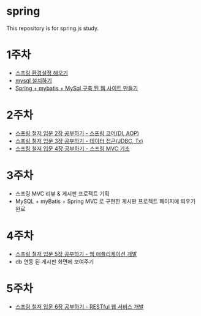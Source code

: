 # spring
This repository is for spring.js study.

# 1주차
- [스프링 환경설정 해오기](https://github.com/SooJungChae/spring/blob/master/01_configuration.md)
- [mysql 설치하기](https://github.com/SooJungChae/spring/blob/master/02_install_mysql.md)
- [Spring + mybatis + MySql 구축 된 웹 사이트 만들기](https://github.com/SooJungChae/spring/blob/master/02_install_workbench.md)

# 2주차
- [스프링 철저 입문 2장 공부하기 - 스프링 코어(DI, AOP)](https://github.com/SooJungChae/spring/blob/master/스프링철저입문02.md)
- [스프링 철저 입문 3장 공부하기 - 데이터 접근(JDBC, Tx)](https://github.com/SooJungChae/spring/blob/master/스프링철저입문03.md)
- [스프링 철저 입문 4장 공부하기 - 스프링 MVC 기초](https://github.com/SooJungChae/spring/blob/master/스프링철저입문04.md)

# 3주차
- 스프링 MVC 리뷰 & 게시판 프로젝트 기획
- MySQL + myBatis + Spring MVC 로 구현한 게시판 프로젝트 페이지에 띄우기 완료

# 4주차
- [스프링 철저 입문 5장 공부하기 - 웹 애플리케이션 개발](https://github.com/SooJungChae/spring/blob/master/스프링철저입문05.md)
- db 연동 된 게시판 화면에 보여주기

# 5주차
- [스프링 철저 입문 6장 공부하기 - RESTful 웹 서비스 개발](https://github.com/SooJungChae/spring/blob/master/스프링철저입문06.md)
